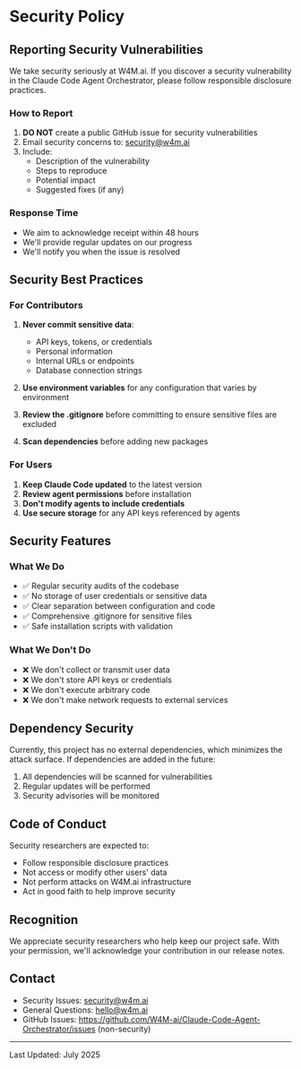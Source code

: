 # Security Policy

## Reporting Security Vulnerabilities

We take security seriously at W4M.ai. If you discover a security vulnerability in the Claude Code Agent Orchestrator, please follow responsible disclosure practices.

### How to Report

1. **DO NOT** create a public GitHub issue for security vulnerabilities
2. Email security concerns to: security@w4m.ai
3. Include:
   - Description of the vulnerability
   - Steps to reproduce
   - Potential impact
   - Suggested fixes (if any)

### Response Time

- We aim to acknowledge receipt within 48 hours
- We'll provide regular updates on our progress
- We'll notify you when the issue is resolved

## Security Best Practices

### For Contributors

1. **Never commit sensitive data**:
   - API keys, tokens, or credentials
   - Personal information
   - Internal URLs or endpoints
   - Database connection strings

2. **Use environment variables** for any configuration that varies by environment

3. **Review the .gitignore** before committing to ensure sensitive files are excluded

4. **Scan dependencies** before adding new packages

### For Users

1. **Keep Claude Code updated** to the latest version
2. **Review agent permissions** before installation
3. **Don't modify agents to include credentials**
4. **Use secure storage** for any API keys referenced by agents

## Security Features

### What We Do

- ✅ Regular security audits of the codebase
- ✅ No storage of user credentials or sensitive data
- ✅ Clear separation between configuration and code
- ✅ Comprehensive .gitignore for sensitive files
- ✅ Safe installation scripts with validation

### What We Don't Do

- ❌ We don't collect or transmit user data
- ❌ We don't store API keys or credentials
- ❌ We don't execute arbitrary code
- ❌ We don't make network requests to external services

## Dependency Security

Currently, this project has no external dependencies, which minimizes the attack surface. If dependencies are added in the future:

1. All dependencies will be scanned for vulnerabilities
2. Regular updates will be performed
3. Security advisories will be monitored

## Code of Conduct

Security researchers are expected to:
- Follow responsible disclosure practices
- Not access or modify other users' data
- Not perform attacks on W4M.ai infrastructure
- Act in good faith to help improve security

## Recognition

We appreciate security researchers who help keep our project safe. With your permission, we'll acknowledge your contribution in our release notes.

## Contact

- Security Issues: security@w4m.ai
- General Questions: hello@w4m.ai
- GitHub Issues: https://github.com/W4M-ai/Claude-Code-Agent-Orchestrator/issues (non-security)

---

Last Updated: July 2025